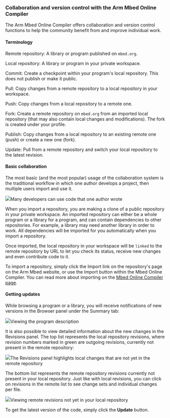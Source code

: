 ### Collaboration and version control with the Arm Mbed Online Compiler

The Arm Mbed Online Compiler offers collaboration and version control functions to help the community benefit from and improve individual work.

#### Terminology

Remote repository:	A library or program published on `mbed.org`.

Local repository:	A library or program in your private workspace.

Commit:	Create a checkpoint within your program's local repository. This does not publish or make it public.

Pull:	Copy changes from a remote repository to a local repository in your workspace.

Push:	Copy changes from a local repository to a remote one.

Fork:	Create a remote repository on `mbed.org` from an imported local repository (that may also contain local changes and modifications). The fork is created under your profile.

Publish:	Copy changes from a local repository to an existing remote one (push) or create a new one (fork).

Update:	Pull from a remote repository and switch your local repository to the latest revision.

#### Basic collaboration

The most basic (and the most popular) usage of the collaboration system is the traditional workflow in which one author develops a project, then multiple users import and use it.

<span class="images">![](https://s3-us-west-2.amazonaws.com/mbed-os-docs-images/basic_collab.png)<span>Many developers can use code that one author wrote</span></span>

When you import a repository, you are making a clone of a public repository in your private workspace. An imported repository can either be a whole program or a library for a program, and can contain dependencies to other repositories. For example, a library may need another library in order to work. All dependencies will be imported for you automatically when you import a repository.

Once imported, the local repository in your workspace will be `linked` to the remote repository by URL to let you check its status, receive new changes and even contribute code to it.

To import a repository, simply click the Import link on the repository's page on the Arm Mbed website, or use the Import button within the Mbed Online Compiler. You can read more about importing on the [Mbed Online Compiler page](../dev_tools/online_comp.md).

#### Getting updates

While browsing a program or a library, you will receive notifications of new versions in the Browser panel under the Summary tab:

<span class="images">![](https://s3-us-west-2.amazonaws.com/mbed-os-docs-images/updates.png)<span>Viewing the program description</span></span>

It is also possible to view detailed information about the new changes in the Revisions panel. The top list represents the local repository revisions, where revision numbers marked in green are outgoing revisions, currently not present in the remote repository:

<span class="images">![](https://s3-us-west-2.amazonaws.com/mbed-os-docs-images/green_revisions.png)<span>The Revisions panel highlights local changes that are not yet in the remote repository</span></span>

The bottom list represents the remote repository revisions currently not present in your local repository. Just like with local revisions, you can click on revisions in the remote list to see change sets and individual changes per file.

<span class="images">![](https://s3-us-west-2.amazonaws.com/mbed-os-docs-images/incoming_revisions.png)<span>Viewing remote revisions not yet in your local repository</span></span>

To get the latest version of the code, simply click the **Update** button.

